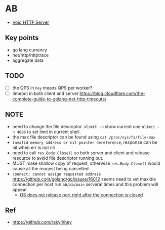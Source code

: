 # AB

- [Void HTTP Server](server)

## Key points 

- go lang currency 
- net/http/httptrace
- aggregate data

## TODO

- [ ] the QPS in `hey` means QPS per worker? 
- [ ] timeout in both client and server https://blog.cloudflare.com/the-complete-guide-to-golang-net-http-timeouts/

## NOTE

- need to change the file descriptor. `ulimit -n` show current one `ulimit -n 4096` to set limit in current shell. 
- the max file descriptor can be found using `cat /proc/sys/fs/file-max`
- `invalid memory address or nil pointer dereference`, response can be nil when err is not nil 
- need to call `res.Body.Close()` so both server and client and release resource to avoid file descriptor running out.
- MUST make shallow copy of request, otherwise `res.Body.Close()` would cause all the reuqest being cancelled
- `connect: cannot assign requested address` https://github.com/golang/go/issues/16012 seems need to set maxidle connection per host
run `ab/ab/main` serveral times and this problem will appear
    - [OS does not release port right after the connection is closed](http://grokbase.com/t/gg/golang-nuts/156b4z7w57/go-nuts-dial-tcp-127-0-0-1-3333-cant-assign-requested-address-when-calling-http-get-too-quickly)


## Ref 

- https://github.com/rakyll/hey